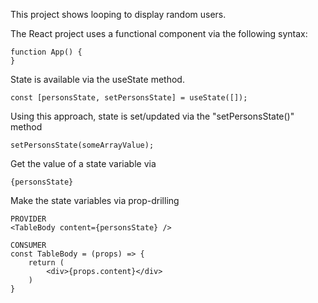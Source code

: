 This project shows looping to display random users.

The React project uses a functional component via the following syntax:
```  
function App() {
}
```

State is available via the useState method.
```
const [personsState, setPersonsState] = useState([]);
```


Using this approach, state is set/updated via the "setPersonsState()" method
```
setPersonsState(someArrayValue);
```


Get the value of a state variable via
```
{personsState}
```

Make the state variables via prop-drilling
```
PROVIDER
<TableBody content={personsState} />
```

```
CONSUMER
const TableBody = (props) => { 
    return (
        <div>{props.content}</div>
    )
}
```